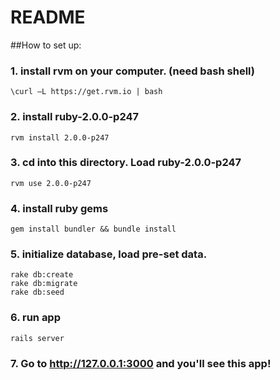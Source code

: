 # README

##How to set up:

### 1. install rvm on your computer. (need bash shell) 

```console
\curl –L https://get.rvm.io | bash
```

### 2. install ruby-2.0.0-p247

```console
rvm install 2.0.0-p247
```

### 3. cd into this directory. Load ruby-2.0.0-p247

```console
rvm use 2.0.0-p247
```

### 4. install ruby gems

```console
gem install bundler && bundle install
```

### 5. initialize database, load pre-set data.

```console
rake db:create
rake db:migrate
rake db:seed
```

### 6. run app

```console
rails server
```

### 7. Go to http://127.0.0.1:3000 and you'll see this app!
